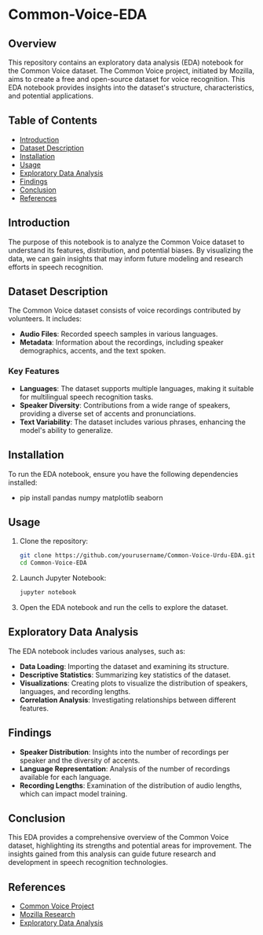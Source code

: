 # Common-Voice-EDA

## Overview
This repository contains an exploratory data analysis (EDA) notebook for the Common Voice dataset. The Common Voice project, initiated by Mozilla, aims to create a free and open-source dataset for voice recognition. This EDA notebook provides insights into the dataset's structure, characteristics, and potential applications.

## Table of Contents
- [Introduction](#introduction)
- [Dataset Description](#dataset-description)
- [Installation](#installation)
- [Usage](#usage)
- [Exploratory Data Analysis](#exploratory-data-analysis)
- [Findings](#findings)
- [Conclusion](#conclusion)
- [References](#references)

## Introduction
The purpose of this notebook is to analyze the Common Voice dataset to understand its features, distribution, and potential biases. By visualizing the data, we can gain insights that may inform future modeling and research efforts in speech recognition.

## Dataset Description
The Common Voice dataset consists of voice recordings contributed by volunteers. It includes:
- **Audio Files**: Recorded speech samples in various languages.
- **Metadata**: Information about the recordings, including speaker demographics, accents, and the text spoken.

### Key Features
- **Languages**: The dataset supports multiple languages, making it suitable for multilingual speech recognition tasks.
- **Speaker Diversity**: Contributions from a wide range of speakers, providing a diverse set of accents and pronunciations.
- **Text Variability**: The dataset includes various phrases, enhancing the model's ability to generalize.

## Installation
To run the EDA notebook, ensure you have the following dependencies installed:
- pip install pandas numpy matplotlib seaborn


## Usage
1. Clone the repository:
   ```bash
   git clone https://github.com/yourusername/Common-Voice-Urdu-EDA.git
   cd Common-Voice-EDA
   ```

2. Launch Jupyter Notebook:
   ```bash
   jupyter notebook
   ```

3. Open the EDA notebook and run the cells to explore the dataset.

## Exploratory Data Analysis
The EDA notebook includes various analyses, such as:
- **Data Loading**: Importing the dataset and examining its structure.
- **Descriptive Statistics**: Summarizing key statistics of the dataset.
- **Visualizations**: Creating plots to visualize the distribution of speakers, languages, and recording lengths.
- **Correlation Analysis**: Investigating relationships between different features.

## Findings
- **Speaker Distribution**: Insights into the number of recordings per speaker and the diversity of accents.
- **Language Representation**: Analysis of the number of recordings available for each language.
- **Recording Lengths**: Examination of the distribution of audio lengths, which can impact model training.

## Conclusion
This EDA provides a comprehensive overview of the Common Voice dataset, highlighting its strengths and potential areas for improvement. The insights gained from this analysis can guide future research and development in speech recognition technologies.

## References
- [Common Voice Project](https://commonvoice.mozilla.org/)
- [Mozilla Research](https://research.mozilla.org/)
- [Exploratory Data Analysis](https://en.wikipedia.org/wiki/Exploratory_data_analysis)
